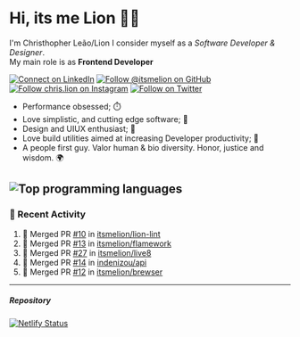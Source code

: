 # Hi, its me Lion 👋🦁

I'm Christhopher Leão/Lion
I consider myself as a _Software Developer & Designer_.<br/>My main role is as <b>Frontend Developer</b>
<br />

[![Connect on LinkedIn](https://img.shields.io/badge/--linkedin?label=LinkedIn&logo=LinkedIn&style=social)](https://www.linkedin.com/in/chrislion)
[![Follow @itsmelion on GitHub](https://img.shields.io/github/followers/itsmelion?label=follow%20%40itsmeLion&style=social)](https://github.com/itsmelion)
[![Follow chris.lion on Instagram](https://img.shields.io/badge/--instagram?label=@chris.lion&logo=Instagram&style=social)](https://instagram.com/chris.lion)
[![Follow on Twitter](https://img.shields.io/badge/--twitter?label=@ChrisLion_me&logo=Twitter&style=social)](https://twitter.com/chrislion_me)

- Performance obsessed; ⏱️
- Love simplistic, and cutting edge software; 📆
- Design and UIUX enthusiast; 🎨
- Love build utilities aimed at increasing Developer productivity; 🧰
- A people first guy. Valor human & bio diversity. Honor, justice and wisdom. 🌍

![Top programming languages](https://github-readme-stats.vercel.app/api/top-langs/?username=itsmelion&hide=php)
---
### 📰 Recent Activity

<!--START_SECTION:activity-->
1. 🎉 Merged PR [#10](https://github.com//itsmelion/lion-lint/pull/10) in [itsmelion/lion-lint](https://github.com//itsmelion/lion-lint)
2. 🎉 Merged PR [#13](https://github.com//itsmelion/flamework/pull/13) in [itsmelion/flamework](https://github.com//itsmelion/flamework)
3. 🎉 Merged PR [#27](https://github.com//itsmelion/live8/pull/27) in [itsmelion/live8](https://github.com//itsmelion/live8)
4. 🎉 Merged PR [#14](https://github.com//indenizou/api/pull/14) in [indenizou/api](https://github.com//indenizou/api)
5. 🎉 Merged PR [#12](https://github.com//itsmelion/brewser/pull/12) in [itsmelion/brewser](https://github.com//itsmelion/brewser)
<!--END_SECTION:activity-->

___

##### Repository
[![Netlify Status](https://api.netlify.com/api/v1/badges/9e2e6136-1ab9-42fc-8d4e-188512d5d841/deploy-status)](https://app.netlify.com/sites/lion-portfolio/deploys)
